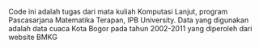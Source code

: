 Code ini adalah tugas dari mata kuliah Komputasi Lanjut, program Pascasarjana Matematika Terapan, IPB University.
Data yang digunakan adalah data cuaca Kota Bogor pada tahun 2002-2011 yang diperoleh dari website BMKG 
